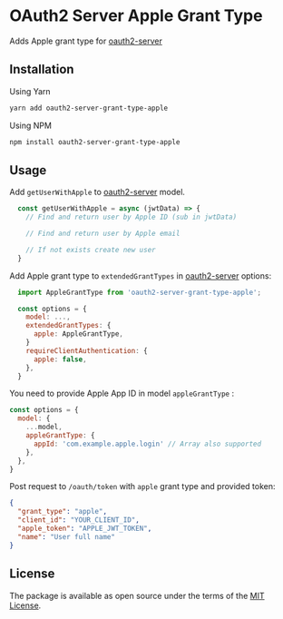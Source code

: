 # OAuth2 Server Apple Grant Type

Adds Apple grant type for [oauth2-server][oauth2-server]

## Installation

Using Yarn
```sh
yarn add oauth2-server-grant-type-apple
```

Using NPM

```sh
npm install oauth2-server-grant-type-apple
```

## Usage


Add `getUserWithApple` to [oauth2-server] model.

```js
  const getUserWithApple = async (jwtData) => {
    // Find and return user by Apple ID (sub in jwtData)

    // Find and return user by Apple email

    // If not exists create new user
  }
```

Add Apple grant type to `extendedGrantTypes` in [oauth2-server] options:

```js
  import AppleGrantType from 'oauth2-server-grant-type-apple';

  const options = {
    model: ...,
    extendedGrantTypes: {
      apple: AppleGrantType,
    }
    requireClientAuthentication: {
      apple: false,
    },
  }
```

You need to provide Apple App ID in model `appleGrantType`  :

```js
const options = {
  model: {
    ...model,
    appleGrantType: {
      appId: 'com.example.apple.login' // Array also supported
    },
  },
}
```

Post request to `/oauth/token` with `apple` grant type and provided token:

```json
{
  "grant_type": "apple",
  "client_id": "YOUR_CLIENT_ID",
  "apple_token": "APPLE_JWT_TOKEN",
  "name": "User full name"
}
```

## License

The package is available as open source under the terms of the [MIT License](https://opensource.org/licenses/MIT).

[oauth2-server]: https://github.com/oauthjs/node-oauth2-server
